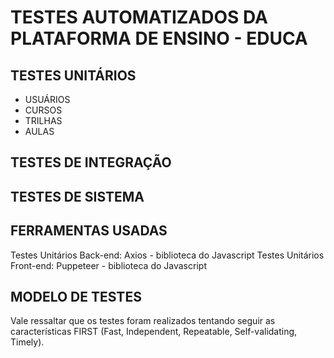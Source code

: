 # TESTES AUTOMATIZADOS DA PLATAFORMA DE ENSINO - EDUCA

## TESTES UNITÁRIOS
  - USUÁRIOS
  - CURSOS
  - TRILHAS
  - AULAS
    
## TESTES DE INTEGRAÇÃO
## TESTES DE SISTEMA

## FERRAMENTAS USADAS
Testes Unitários Back-end: Axios - biblioteca do Javascript
Testes Unitários Front-end: Puppeteer - biblioteca do Javascript

## MODELO DE TESTES
Vale ressaltar que os testes foram realizados tentando seguir as características FIRST (Fast, Independent, Repeatable, Self-validating, Timely).
